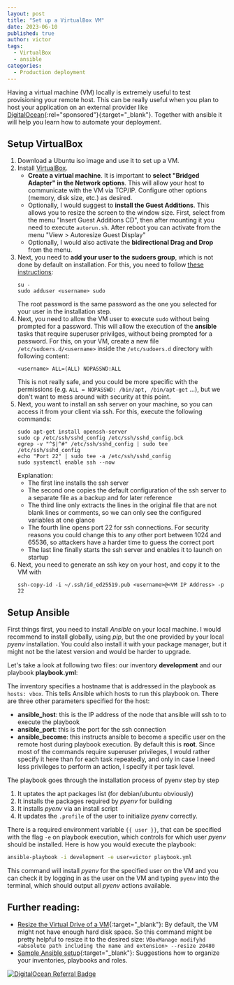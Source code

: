 ```yaml
---
layout: post
title: "Set up a VirtualBox VM"
date: 2023-06-10
published: true
author: victor
tags:
  - VirtualBox
  - ansible
categories:
  - Production deployment
---
```


Having a virtual machine (VM) locally is extremely useful to test provisioning your remote host.
This can be really useful when you plan to host your application on an external provider like [DigitalOcean](https://m.do.co/c/c40e38c3b079){:rel="sponsored"}{:target="_blank"}.
Together with ansible it will help you learn how to automate your deployment.

## Setup VirtualBox

1. Download a Ubuntu iso image and use it to set up a VM.
2. Install [VirtualBox](https://www.virtualbox.org/).
   - **Create a virtual machine**. It is important to **select "Bridged Adapter" in the Network options**. This will allow your host to communicate with the VM via TCP/IP. Configure other options (memory, disk size, etc.) as desired.
   - Optionally, I would suggest to **install the Guest Additions**. This allows you to resize the screen to the window size. First, select from the menu "Insert Guest Additions CD", then after mounting it you need to execute `autorun.sh`. After reboot you can activate from the menu "View > Autoresize Guest Display"
   - Optionally, I would also activate the **bidirectional Drag and Drop** from the menu.
3. Next, you need to **add your user to the sudoers group**, which is not done by default on installation. For this, you need to follow [these instructions](https://superuser.com/questions/1623376/how-can-i-make-my-own-account-a-sudoers-on-virtualbox/1755286#1755286):
   ```
   su -
   sudo adduser <username> sudo
   ```
   The root password is the same password as the one you selected for your user in the installation step.
4. Next, you need to allow the VM user to execute `sudo` without being prompted for a password. 
   This will allow the execution of the **ansible** tasks that require superuser privilges, without being prompted for a password.
   For this, on your VM, create a new file `/etc/sudoers.d/<username>` inside the `/etc/sudoers.d` directory with following content:
   ```
   <username> ALL=(ALL) NOPASSWD:ALL
   ```
   This is not really safe, and you could be more specific with the permissions (e.g. `ALL = NOPASSWD: /bin/apt, /bin/apt-get` ...), but we don't want to mess around with security at this point.
5. Next, you want to install an ssh server on your machine, so you can access it from your client via ssh. 
   For this, execute the following commands:
   ```
   sudo apt-get install openssh-server
   sudo cp /etc/ssh/sshd_config /etc/ssh/sshd_config.bck
   egrep -v "^$|^#" /etc/ssh/sshd_config | sudo tee /etc/ssh/sshd_config
   echo "Port 22" | sudo tee -a /etc/ssh/sshd_config
   sudo systemctl enable ssh --now
   ```
   Explanation:
   * The first line installs the ssh server
   * The second one copies the default configuration of the ssh server to a separate file as a backup and for later reference
   * The third line only extracts the lines in the original file that are not blank lines or comments, so we can only see the configured variables at one glance
   * The fourth line opens port 22 for ssh connections. For security reasons you could change this to any other port between 1024 and 65536, so attackers have a harder time to guess the correct port
   * The last line finally starts the ssh server and enables it to launch on startup
6. Next, you need to generate an ssh key on your host, and copy it to the VM with
   ```
   ssh-copy-id -i ~/.ssh/id_ed25519.pub <username>@<VM IP Address> -p 22
   ```

## Setup Ansible

First things first, you need to install *Ansible* on your local machine. 
I would recommend to install globally, using *pip*, but the one provided by your local *pyenv* installation.
You could also install it with your package manager, but it might not be the latest version and would be harder to upgrade.

Let's take a look at following two files: our inventory **development** and our playbook **playbook.yml**:

<script src="https://gist.github.com/movileanuv/835a2c5e287dd1ce5b192da7f503dd3b.js"></script>

The inventory specifies a hostname that is addressed in the playbook as `hosts: vbox`. This tells Ansible which hosts to run this playbook on.
There are three other parameters specified for the host:
* **ansible_host**: this is the IP address of the node that ansible will ssh to to execute the playbook
* **ansible_port**: this is the port for the ssh connection
* **ansible_become**: this instructs ansible to become a specific user on the remote host during playbook execution. By default this is **root**. Since most of the commands require superuser privileges, I would rather specify it here than for each task repeatedly, and only in case I need less privileges to perform an action, I specify it per task level.

The playbook goes through the installation process of pyenv step by step
1. It uptates the apt packages list (for debian/ubuntu obviously)
2. It installs the packages required by *pyenv* for building
3. It installs *pyenv* via an install script
4. It updates the `.profile` of the user to initialize *pyenv* correctly.

There is a required environment variable `{{ user }}`, that can be specified with the flag `-e` on playbook execution, which controls for which user *pyenv* should be installed. Here is how you would execute the playbook:

```bash
ansible-playbook -i development -e user=victor playbook.yml
```

This command will install *pyenv* for the specified user on the VM and you can check it by logging in as the user on the VM and typing `pyenv` into the terminal, which should output all *pyenv* actions available.

## Further reading:

* [Resize the Virtual Drive of a VM](https://forums.virtualbox.org/viewtopic.php?f=35&t=50661){:target="_blank"}: By default, the VM might not have enough hard disk space. So this command might be pretty helpful to resize it to the desired size:
    `VBoxManage modifyhd <absolute path including the name and extension> --resize 20480`
* [Sample Ansible setup](https://docs.ansible.com/ansible/latest/tips_tricks/sample_setup.html#sample-setup){:target="_blank"}: Suggestions how to organize your inventories, playbooks and roles.


<a href="https://www.digitalocean.com/?refcode=c40e38c3b079&utm_campaign=Referral_Invite&utm_medium=Referral_Program&utm_source=badge" rel="sponsored" target="_blank"><img src="https://web-platforms.sfo2.cdn.digitaloceanspaces.com/WWW/Badge%201.svg" alt="DigitalOcean Referral Badge" /></a>